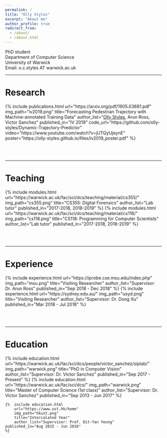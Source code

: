 ```yaml
---
permalink: /
title: "Olly Styles"
excerpt: "About me"
author_profile: true
redirect_from:
  - /about/
  - /about.html
---
```


PhD student <br>
Department of Computer Science <br>
University of Warwick <br>
Email: o.c.styles AT warwick.ac.uk <br>

---

Research
======
<table style="border: none">  
	{%  include publications.html
		url="https://arxiv.org/pdf/1905.03681.pdf"
		img_path="iv2019.png"
		title="Forecasting Pedestrian Trajectory with Machine-annotated Training Data"
		author_list="<u>Olly Styles</u>, Arun Ross, Victor Sanchez"
		published_in="IV 2019"
    code_url="https://github.com/olly-styles/Dynamic-Trajectory-Predictor"
    video="https://www.youtube.com/watch?v=jUTQyUjeynE"
    poster="https://olly-styles.github.io/files/iv2019_poster.pdf"
	%}
</table><br>

---

Teaching
======
<table style="border: none">  
	{%  include modules.html
		url="https://warwick.ac.uk/fac/sci/dcs/teaching/material/cs355/"
		img_path="cs355.png"
		title="CS355: Digital Forensics"
		author_list="Lab tutor"
    published_in="2017-2018, 2018-2019"
	%}
	{%  include modules.html
		url="https://warwick.ac.uk/fac/sci/dcs/teaching/material/cs118/"
		img_path="cs118.png"
		title="CS118: Programming for Computer Scientists"
		author_list="Lab tutor"
    published_in="2017-2018, 2018-2019"
	%}

</table><br>

---

Experience
======
<table style="border: none">  
	{%  include experience.html
		url="https://iprobe.cse.msu.edu/index.php"
		img_path="msu.png"
		title="Visiting Researcher"
		author_list="Supervisor: Dr. Arun Ross"
    published_in="Sep 2018 - Dec 2018"
	%}
	{%  include experience.html
		url="https://sydney.edu.au/"
		img_path="usyd.png"
		title="Visiting Researcher"
		author_list="Supervisor: Dr. Dong Xu"
    published_in="Mar 2018 - Jul 2018"
	%}
</table><br>

---

Education
======
<table style="border: none">  
	{%  include education.html
		url="https://warwick.ac.uk/fac/sci/dcs/people/victor_sanchez/siplab/"
		img_path="warwick.png"
		title="PhD in Computer Vision"
		author_list="Supervisor: Dr. Victor Sanchez"
    published_in="Sep 2017 - Present"
	%}
	{%  include education.html
		url="https://warwick.ac.uk/fac/sci/dcs/"
		img_path="warwick.png"
		title="Master of Computer Science (1st class)"
		author_list="Supervisor: Dr. Victor Sanchez"
    published_in="Sep 2013 - Jun 2017"
	%}

	{%  include education.html
		url="https://www.ust.hk/home"
		img_path="hkust.png"
		title="Intercalated Year"
		author_list="Supervisor: Prof. Dit-Yan Yeung"
    published_in="Aug 2015 - Jun 2016"
	%}
</table>
